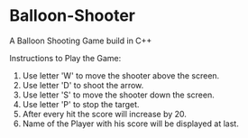 # Balloon-Shooter
A Balloon Shooting Game build in C++


Instructions to Play the Game:

1. Use letter 'W' to move the shooter above the screen.
2. Use letter 'D' to shoot the arrow.
3. Use letter 'S' to move the shooter down the screen.
4. Use letter 'P' to stop the target.
5. After every hit the score will increase by 20.
6. Name of  the Player with his score will be displayed at last.